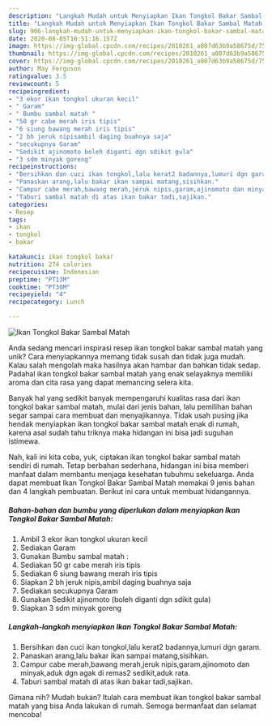 ```yaml
---
description: "Langkah Mudah untuk Menyiapkan Ikan Tongkol Bakar Sambal Matah Anti Gagal"
title: "Langkah Mudah untuk Menyiapkan Ikan Tongkol Bakar Sambal Matah Anti Gagal"
slug: 906-langkah-mudah-untuk-menyiapkan-ikan-tongkol-bakar-sambal-matah-anti-gagal
date: 2020-08-05T16:51:16.157Z
image: https://img-global.cpcdn.com/recipes/2010261_a807d63b9a58675d/751x532cq70/ikan-tongkol-bakar-sambal-matah-foto-resep-utama.jpg
thumbnail: https://img-global.cpcdn.com/recipes/2010261_a807d63b9a58675d/751x532cq70/ikan-tongkol-bakar-sambal-matah-foto-resep-utama.jpg
cover: https://img-global.cpcdn.com/recipes/2010261_a807d63b9a58675d/751x532cq70/ikan-tongkol-bakar-sambal-matah-foto-resep-utama.jpg
author: May Ferguson
ratingvalue: 3.5
reviewcount: 5
recipeingredient:
- "3 ekor ikan tongkol ukuran kecil"
- " Garam"
- " Bumbu sambal matah "
- "50 gr cabe merah iris tipis"
- "6 siung bawang merah iris tipis"
- "2 bh jeruk nipisambil daging buahnya saja"
- "secukupnya Garam"
- "Sedikit ajinomoto boleh diganti dgn sdikit gula"
- "3 sdm minyak goreng"
recipeinstructions:
- "Bersihkan dan cuci ikan tongkol,lalu kerat2 badannya,lumuri dgn garam."
- "Panaskan arang,lalu bakar ikan sampai matang,sisihkan."
- "Campur cabe merah,bawang merah,jeruk nipis,garam,ajinomoto dan minyak,aduk dgn agak di remas2 sedikit,aduk rata."
- "Taburi sambal matah di atas ikan bakar tadi,sajikan."
categories:
- Resep
tags:
- ikan
- tongkol
- bakar

katakunci: ikan tongkol bakar 
nutrition: 274 calories
recipecuisine: Indonesian
preptime: "PT13M"
cooktime: "PT30M"
recipeyield: "4"
recipecategory: Lunch

---
```



![Ikan Tongkol Bakar Sambal Matah](https://img-global.cpcdn.com/recipes/2010261_a807d63b9a58675d/751x532cq70/ikan-tongkol-bakar-sambal-matah-foto-resep-utama.jpg)

Anda sedang mencari inspirasi resep ikan tongkol bakar sambal matah yang unik? Cara menyiapkannya memang tidak susah dan tidak juga mudah. Kalau salah mengolah maka hasilnya akan hambar dan bahkan tidak sedap. Padahal ikan tongkol bakar sambal matah yang enak selayaknya memiliki aroma dan cita rasa yang dapat memancing selera kita.



Banyak hal yang sedikit banyak mempengaruhi kualitas rasa dari ikan tongkol bakar sambal matah, mulai dari jenis bahan, lalu pemilihan bahan segar sampai cara membuat dan menyajikannya. Tidak usah pusing jika hendak menyiapkan ikan tongkol bakar sambal matah enak di rumah, karena asal sudah tahu triknya maka hidangan ini bisa jadi suguhan istimewa.


Nah, kali ini kita coba, yuk, ciptakan ikan tongkol bakar sambal matah sendiri di rumah. Tetap berbahan sederhana, hidangan ini bisa memberi manfaat dalam membantu menjaga kesehatan tubuhmu sekeluarga. Anda dapat membuat Ikan Tongkol Bakar Sambal Matah memakai 9 jenis bahan dan 4 langkah pembuatan. Berikut ini cara untuk membuat hidangannya.

<!--inarticleads1-->

##### Bahan-bahan dan bumbu yang diperlukan dalam menyiapkan Ikan Tongkol Bakar Sambal Matah:

1. Ambil 3 ekor ikan tongkol ukuran kecil
1. Sediakan  Garam
1. Gunakan  Bumbu sambal matah :
1. Sediakan 50 gr cabe merah iris tipis
1. Sediakan 6 siung bawang merah iris tipis
1. Siapkan 2 bh jeruk nipis,ambil daging buahnya saja
1. Sediakan secukupnya Garam
1. Gunakan Sedikit ajinomoto (boleh diganti dgn sdikit gula)
1. Siapkan 3 sdm minyak goreng




<!--inarticleads2-->

##### Langkah-langkah menyiapkan Ikan Tongkol Bakar Sambal Matah:

1. Bersihkan dan cuci ikan tongkol,lalu kerat2 badannya,lumuri dgn garam.
1. Panaskan arang,lalu bakar ikan sampai matang,sisihkan.
1. Campur cabe merah,bawang merah,jeruk nipis,garam,ajinomoto dan minyak,aduk dgn agak di remas2 sedikit,aduk rata.
1. Taburi sambal matah di atas ikan bakar tadi,sajikan.




Gimana nih? Mudah bukan? Itulah cara membuat ikan tongkol bakar sambal matah yang bisa Anda lakukan di rumah. Semoga bermanfaat dan selamat mencoba!
